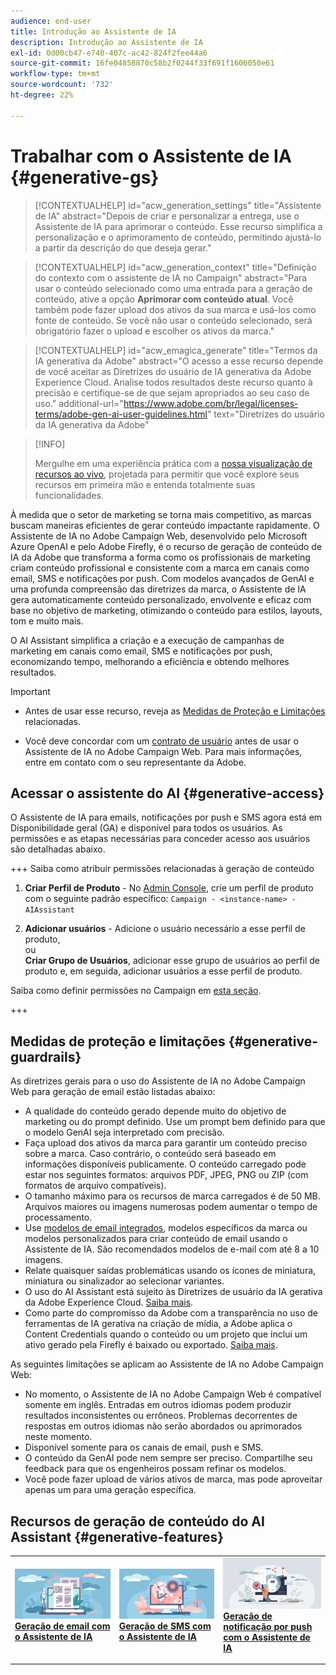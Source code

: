 ```yaml
---
audience: end-user
title: Introdução ao Assistente de IA
description: Introdução ao Assistente de IA
exl-id: 0d00cb47-e740-407c-ac42-824f2fee44a6
source-git-commit: 16fe04858870c58b2f0244f33f691f1606050e61
workflow-type: tm+mt
source-wordcount: '732'
ht-degree: 22%

---
```


# Trabalhar com o Assistente de IA {#generative-gs}

>[!CONTEXTUALHELP]
>id="acw_generation_settings"
>title="Assistente de IA"
>abstract="Depois de criar e personalizar a entrega, use o Assistente de IA para aprimorar o conteúdo. Esse recurso simplifica a personalização e o aprimoramento de conteúdo, permitindo ajustá-lo a partir da descrição do que deseja gerar."

>[!CONTEXTUALHELP]
>id="acw_generation_context"
>title="Definição do contexto com o assistente de IA no Campaign"
>abstract="Para usar o conteúdo selecionado como uma entrada para a geração de conteúdo, ative a opção **Aprimorar com conteúdo atual**. Você também pode fazer upload dos ativos da sua marca e usá-los como fonte de conteúdo. Se você não usar o conteúdo selecionado, será obrigatório fazer o upload e escolher os ativos da marca."

>[!CONTEXTUALHELP]
>id="acw_emagica_generate"
>title="Termos da IA generativa da Adobe"
>abstract="O acesso a esse recurso depende de você aceitar as Diretrizes do usuário de IA generativa da Adobe Experience Cloud. Analise todos resultados deste recurso quanto à precisão e certifique-se de que sejam apropriados ao seu caso de uso."
>additional-url="https://www.adobe.com/br/legal/licenses-terms/adobe-gen-ai-user-guidelines.html" text="Diretrizes do usuário da IA generativa da Adobe"

>[!INFO]
>
>Mergulhe em uma experiência prática com a [nossa visualização de recursos ao vivo](https://experienceleague.adobe.com/pt-br/apps/journey-optimizer/ai-assistant-content-accelerator), projetada para permitir que você explore seus recursos em primeira mão e entenda totalmente suas funcionalidades.

À medida que o setor de marketing se torna mais competitivo, as marcas buscam maneiras eficientes de gerar conteúdo impactante rapidamente. O Assistente de IA no Adobe Campaign Web, desenvolvido pelo Microsoft Azure OpenAI e pelo Adobe Firefly, é o recurso de geração de conteúdo de IA da Adobe que transforma a forma como os profissionais de marketing criam conteúdo profissional e consistente com a marca em canais como email, SMS e notificações por push. Com modelos avançados de GenAI e uma profunda compreensão das diretrizes da marca, o Assistente de IA gera automaticamente conteúdo personalizado, envolvente e eficaz com base no objetivo de marketing, otimizando o conteúdo para estilos, layouts, tom e muito mais.

O AI Assistant simplifica a criação e a execução de campanhas de marketing em canais como email, SMS e notificações por push, economizando tempo, melhorando a eficiência e obtendo melhores resultados.

>[!IMPORTANT]
>
>* Antes de usar esse recurso, reveja as [Medidas de Proteção e Limitações](#generative-guardrails) relacionadas.
>
>* Você deve concordar com um [contrato de usuário](https://www.adobe.com/legal/licenses-terms/adobe-dx-gen-ai-user-guidelines.html) antes de usar o Assistente de IA no Adobe Campaign Web. Para mais informações, entre em contato com o seu representante da Adobe.

## Acessar o assistente do AI {#generative-access}

O Assistente de IA para emails, notificações por push e SMS agora está em Disponibilidade geral (GA) e disponível para todos os usuários. As permissões e as etapas necessárias para conceder acesso aos usuários são detalhadas abaixo.

+++ Saiba como atribuir permissões relacionadas à geração de conteúdo

1. **Criar Perfil de Produto** - No [Admin Console](https://stage.adminconsole.adobe.com/), crie um perfil de produto com o seguinte padrão específico:
   `Campaign - <instance-name> - AIAssistant`

1. **Adicionar usuários** - Adicione o usuário necessário a esse perfil de produto,\
   ou\
   **Criar Grupo de Usuários**, adicionar esse grupo de usuários ao perfil de produto e, em seguida, adicionar usuários a esse perfil de produto.

Saiba como definir permissões no Campaign em [esta seção](../get-started/permissions.md).

+++

## Medidas de proteção e limitações {#generative-guardrails}

As diretrizes gerais para o uso do Assistente de IA no Adobe Campaign Web para geração de email estão listadas abaixo:

* A qualidade do conteúdo gerado depende muito do objetivo de marketing ou do prompt definido. Use um prompt bem definido para que o modelo GenAI seja interpretado com precisão.
* Faça upload dos ativos da marca para garantir um conteúdo preciso sobre a marca. Caso contrário, o conteúdo será baseado em informações disponíveis publicamente. O conteúdo carregado pode estar nos seguintes formatos: arquivos PDF, JPEG, PNG ou ZIP (com formatos de arquivo compatíveis).
* O tamanho máximo para os recursos de marca carregados é de 50 MB. Arquivos maiores ou imagens numerosas podem aumentar o tempo de processamento.
* Use [modelos de email integrados](../content/create-email-templates.md), modelos específicos da marca ou modelos personalizados para criar conteúdo de email usando o Assistente de IA. São recomendados modelos de e-mail com até 8 a 10 imagens.
* Relate quaisquer saídas problemáticas usando os ícones de miniatura, miniatura ou sinalizador ao selecionar variantes.
* O uso do AI Assistant está sujeito às Diretrizes de usuário da IA gerativa da Adobe Experience Cloud. [Saiba mais](https://www.adobe.com/legal/licenses-terms/adobe-dx-gen-ai-user-guidelines.html).
* Como parte do compromisso da Adobe com a transparência no uso de ferramentas de IA gerativa na criação de mídia, a Adobe aplica o Content Credentials quando o conteúdo ou um projeto que inclui um ativo gerado pela Firefly é baixado ou exportado. [Saiba mais](https://helpx.adobe.com/br/firefly/using/content-credentials.html).

As seguintes limitações se aplicam ao Assistente de IA no Adobe Campaign Web:

* No momento, o Assistente de IA no Adobe Campaign Web é compatível somente em inglês. Entradas em outros idiomas podem produzir resultados inconsistentes ou errôneos. Problemas decorrentes de respostas em outros idiomas não serão abordados ou aprimorados neste momento.
* Disponível somente para os canais de email, push e SMS.
* O conteúdo da GenAI pode nem sempre ser preciso. Compartilhe seu feedback para que os engenheiros possam refinar os modelos.
* Você pode fazer upload de vários ativos de marca, mas pode aproveitar apenas um para uma geração específica.

## Recursos de geração de conteúdo do AI Assistant {#generative-features}

<table style="table-layout:fixed"><tr style="border: 0;">
<td>
<a href="generative-content.md">
<img alt="[Geração de email com o Assistente de IA]" src="assets/do-not-localize/text-genai.jpeg">
</a>
<div>
<a href="generative-content.md"><strong>Geração de email com o Assistente de IA</strong></a>
</div>
<p>
</td>
<td>
<a href="generative-sms.md">
<img alt="[Geração de SMS com o Assistente de IA]" src="assets/do-not-localize/image-genai.jpeg">
</a>
<div><a href="generative-sms.md"><strong>Geração de SMS com o Assistente de IA</strong>
</div>
<p>
</td>
<td>
<a href="generative-push.md">
<img alt="[Geração de notificação por push com o Assistente de IA]" src="assets/do-not-localize/email-genai.jpeg">
</a>
<div>
<a href="generative-push.md"><strong>Geração de notificação por push com o Assistente de IA</strong></a>
</div>
<p></td>
</tr></table>